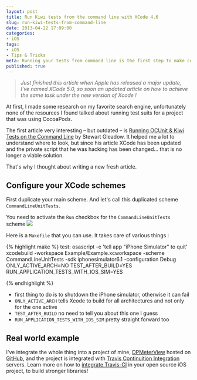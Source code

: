 ```yaml
---
layout: post
title: Run Kiwi tests from the command line with XCode 4.6
slug: run-kiwi-tests-from-command-line
date: 2013-04-22 17:09:00
categories:
- iOS
tags:
- iOS
- Tips & Tricks
meta: Running your tests from command line is the first step to make continuous integration on your Xcode projects.
published: true
---
```


> *Just finished this article when Apple has released a major update, I've named XCode 5.0, so soon an updated article on how to achieve the same task under the new version of Xcode !*

At first, I made some research on my favorite search engine, unfortunately none of the resources I found talked about running test suits for a project that was using CocoaPods.

The first article very interesting &ndash; but outdated &ndash; is [Running OCUnit & Kiwi Tests on the Command Line](http://www.stewgleadow.com/blog/2012/02/09/running-ocunit-and-kiwi-tests-on-the-command-line/) by Stewart Gleadow. It helped me a lot to understand where to look, but since his article XCode has been updated and the private script that he was hacking has been changed&hellip; that is no longer a viable solution.

That's why I thought about writing a new fresh article.

## Configure your XCode schemes

First duplicate your main scheme. And let's call this duplicated scheme `CommandLineUnitTests`.

You need to activate the `Run` checkbox for the `CommandLineUnitTests` scheme
<img src="{{ '/images/activate-run-tests.png' | prepend:site.baseurl }}">

Here is a `Makefile` that you can use. It takes care of various things : 

{% highlight make %}
test:
    osascript -e 'tell app "iPhone Simulator" to quit'
    xcodebuild -workspace Example/Example.xcworkspace -scheme CommandLineUnitTests -sdk iphonesimulator6.1 -configuration Debug ONLY_ACTIVE_ARCH=NO TEST_AFTER_BUILD=YES RUN_APPLICATION_TESTS_WITH_IOS_SIM=YES

{% endhighlight %}

* first thing to do is to shutdown the iPhone simulator, otherwise it can fail
* `ONLY_ACTIVE_ARCH` tells Xcode to build for all architectures and not only for the one active
* `TEST_AFTER_BUILD` no need to tell you about this one I guess
* `RUN_APPLICATION_TESTS_WITH_IOS_SIM` pretty straight forward too

## Real world example

I've integrate the whole thing into a project of mine, [DPMeterView][dp-meter-view--github] hosted on [GitHub][github], and the project is integrated with [Travis Continuition Integration][travis] servers. Learn more on how to [integrate Travis-CI][objective-c--travis] in your open source iOS project, to build stronger libraries!


[dp-meter-view--github]: https://github.com/dulacp/DPMeterView
[github]: https://github.com/
[travis]: https://travis-ci.org/
[objective-c--travis]: http://about.travis-ci.org/docs/user/languages/objective-c/